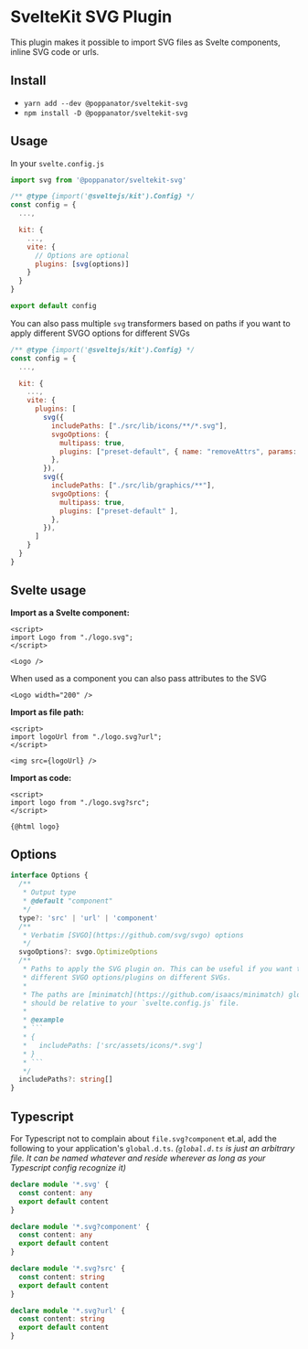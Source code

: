# SvelteKit SVG Plugin

This plugin makes it possible to import SVG files as Svelte
components, inline SVG code or urls.

## Install

- `yarn add --dev @poppanator/sveltekit-svg`
- `npm install -D @poppanator/sveltekit-svg`

## Usage

In your `svelte.config.js`

```js
import svg from '@poppanator/sveltekit-svg'

/** @type {import('@sveltejs/kit').Config} */
const config = {
  ...,

  kit: {
    ...,
    vite: {
      // Options are optional
      plugins: [svg(options)]
    }
  }
}

export default config
```

You can also pass multiple `svg` transformers based on paths if you want to
apply different SVGO options for different SVGs

```js
/** @type {import('@sveltejs/kit').Config} */
const config = {
  ...,

  kit: {
    ...,
    vite: {
      plugins: [
        svg({
          includePaths: ["./src/lib/icons/**/*.svg"],
          svgoOptions: {
            multipass: true,
            plugins: ["preset-default", { name: "removeAttrs", params: { attrs: "(fill|stroke)" }}],
          },
        }),
        svg({
          includePaths: ["./src/lib/graphics/**"],
          svgoOptions: {
            multipass: true,
            plugins: ["preset-default" ],
          },
        }),
      ]
    }
  }
}
```

## Svelte usage

**Import as a Svelte component:**

```svelte
<script>
import Logo from "./logo.svg";
</script>

<Logo />
```

When used as a component you can also pass attributes to the SVG

```svelte
<Logo width="200" />
```

**Import as file path:**

```svelte
<script>
import logoUrl from "./logo.svg?url";
</script>

<img src={logoUrl} />
```

**Import as code:**

```svelte
<script>
import logo from "./logo.svg?src";
</script>

{@html logo}
```

## Options

````ts
interface Options {
  /**
   * Output type
   * @default "component"
   */
  type?: 'src' | 'url' | 'component'
  /**
   * Verbatim [SVGO](https://github.com/svg/svgo) options
   */
  svgoOptions?: svgo.OptimizeOptions
  /**
   * Paths to apply the SVG plugin on. This can be useful if you want to apply
   * different SVGO options/plugins on different SVGs.
   *
   * The paths are [minimatch](https://github.com/isaacs/minimatch) globs and
   * should be relative to your `svelte.config.js` file.
   *
   * @example
   * ```
   * {
   *   includePaths: ['src/assets/icons/*.svg']
   * }
   * ```
   */
  includePaths?: string[]
}
````

## Typescript

For Typescript not to complain about `file.svg?component` et.al, add the
following to your application's `global.d.ts`. _(`global.d.ts` is just an
arbitrary file. It can be named whatever and reside wherever as long as
your Typescript config recognize it)_

```ts
declare module '*.svg' {
  const content: any
  export default content
}

declare module '*.svg?component' {
  const content: any
  export default content
}

declare module '*.svg?src' {
  const content: string
  export default content
}

declare module '*.svg?url' {
  const content: string
  export default content
}
```
